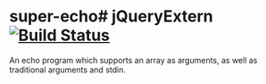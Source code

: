 super-echo# jQueryExtern [![Build Status](https://travis-ci.org/stpettersens/super-echo.png?branch=master)](https://travis-ci.org/stpettersens/super-echo)
==========

An echo program which supports an array as arguments, as well as traditional arguments and stdin.

